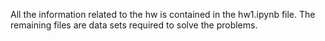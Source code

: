 All the information related to the hw is contained in the hw1.ipynb file. The remaining files are data sets required to solve the problems.